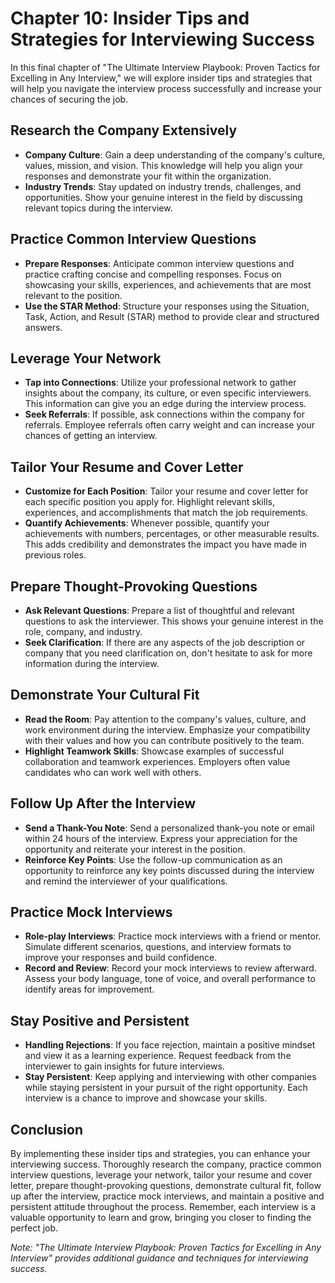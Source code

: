 Chapter 10: Insider Tips and Strategies for Interviewing Success
================================================================

In this final chapter of "The Ultimate Interview Playbook: Proven Tactics for Excelling in Any Interview," we will explore insider tips and strategies that will help you navigate the interview process successfully and increase your chances of securing the job.

Research the Company Extensively
--------------------------------

* **Company Culture**: Gain a deep understanding of the company's culture, values, mission, and vision. This knowledge will help you align your responses and demonstrate your fit within the organization.
* **Industry Trends**: Stay updated on industry trends, challenges, and opportunities. Show your genuine interest in the field by discussing relevant topics during the interview.

Practice Common Interview Questions
-----------------------------------

* **Prepare Responses**: Anticipate common interview questions and practice crafting concise and compelling responses. Focus on showcasing your skills, experiences, and achievements that are most relevant to the position.
* **Use the STAR Method**: Structure your responses using the Situation, Task, Action, and Result (STAR) method to provide clear and structured answers.

Leverage Your Network
---------------------

* **Tap into Connections**: Utilize your professional network to gather insights about the company, its culture, or even specific interviewers. This information can give you an edge during the interview process.
* **Seek Referrals**: If possible, ask connections within the company for referrals. Employee referrals often carry weight and can increase your chances of getting an interview.

Tailor Your Resume and Cover Letter
-----------------------------------

* **Customize for Each Position**: Tailor your resume and cover letter for each specific position you apply for. Highlight relevant skills, experiences, and accomplishments that match the job requirements.
* **Quantify Achievements**: Whenever possible, quantify your achievements with numbers, percentages, or other measurable results. This adds credibility and demonstrates the impact you have made in previous roles.

Prepare Thought-Provoking Questions
-----------------------------------

* **Ask Relevant Questions**: Prepare a list of thoughtful and relevant questions to ask the interviewer. This shows your genuine interest in the role, company, and industry.
* **Seek Clarification**: If there are any aspects of the job description or company that you need clarification on, don't hesitate to ask for more information during the interview.

Demonstrate Your Cultural Fit
-----------------------------

* **Read the Room**: Pay attention to the company's values, culture, and work environment during the interview. Emphasize your compatibility with their values and how you can contribute positively to the team.
* **Highlight Teamwork Skills**: Showcase examples of successful collaboration and teamwork experiences. Employers often value candidates who can work well with others.

Follow Up After the Interview
-----------------------------

* **Send a Thank-You Note**: Send a personalized thank-you note or email within 24 hours of the interview. Express your appreciation for the opportunity and reiterate your interest in the position.
* **Reinforce Key Points**: Use the follow-up communication as an opportunity to reinforce any key points discussed during the interview and remind the interviewer of your qualifications.

Practice Mock Interviews
------------------------

* **Role-play Interviews**: Practice mock interviews with a friend or mentor. Simulate different scenarios, questions, and interview formats to improve your responses and build confidence.
* **Record and Review**: Record your mock interviews to review afterward. Assess your body language, tone of voice, and overall performance to identify areas for improvement.

Stay Positive and Persistent
----------------------------

* **Handling Rejections**: If you face rejection, maintain a positive mindset and view it as a learning experience. Request feedback from the interviewer to gain insights for future interviews.
* **Stay Persistent**: Keep applying and interviewing with other companies while staying persistent in your pursuit of the right opportunity. Each interview is a chance to improve and showcase your skills.

Conclusion
----------

By implementing these insider tips and strategies, you can enhance your interviewing success. Thoroughly research the company, practice common interview questions, leverage your network, tailor your resume and cover letter, prepare thought-provoking questions, demonstrate cultural fit, follow up after the interview, practice mock interviews, and maintain a positive and persistent attitude throughout the process. Remember, each interview is a valuable opportunity to learn and grow, bringing you closer to finding the perfect job.

*Note: "The Ultimate Interview Playbook: Proven Tactics for Excelling in Any Interview" provides additional guidance and techniques for interviewing success.*
